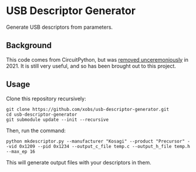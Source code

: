# USB Descriptor Generator

Generate USB descriptors from parameters.

## Background

This code comes from CircuitPython, but was [removed unceremoniously](https://github.com/adafruit/circuitpython/commit/f0564b49862eaef0b9752b62d80ef00e3e12a3ee) in 2021. It is still very useful, and so has been brought out to this project.

## Usage

Clone this repository recursively:

```
git clone https://github.com/xobs/usb-descriptor-generator.git
cd usb-descriptor-generator
git submodule update --init --recursive
```

Then, run the command:

```
python mkdescriptor.py --manufacturer "Kosagi" --product "Precursor" --vid 0x1209 --pid 0x1234 --output_c_file temp.c --output_h_file temp.h --max_ep 16
```

This will generate output files with your descriptors in them.
